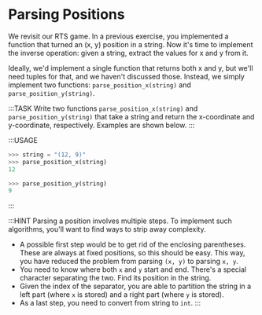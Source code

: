 # Parsing Positions

We revisit our RTS game.
In a previous exercise, you implemented a function that turned an (x, y) position in a string.
Now it's time to implement the inverse operation: given a string, extract the values for x and y from it.

Ideally, we'd implement a single function that returns both x and y, but we'll need tuples for that, and we haven't discussed those.
Instead, we simply implement two functions: `parse_position_x(string)` and `parse_position_y(string)`.

:::TASK
Write two functions `parse_position_x(string)` and `parse_position_y(string)` that take a string and return the x-coordinate and y-coordinate, respectively.
Examples are shown below.
:::

:::USAGE

```python
>>> string = "(12, 9)"
>>> parse_position_x(string)
12

>>> parse_position_y(string)
9
```

:::

:::HINT
Parsing a position involves multiple steps.
To implement such algorithms, you'll want to find ways to strip away complexity.

* A possible first step would be to get rid of the enclosing parentheses.
  These are always at fixed positions, so this should be easy.
  This way, you have reduced the problem from parsing `(x, y)` to parsing `x, y`.
* You need to know where both `x` and `y` start and end.
  There's a special character separating the two.
  Find its position in the string.
* Given the index of the separator, you are able to partition the string in a left part (where `x` is stored) and a right part (where `y` is stored).
* As a last step, you need to convert from string to `int`.
:::
